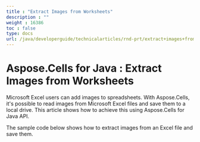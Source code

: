 ```yaml
---
title : "Extract Images from Worksheets" 
description : "" 
weight : 16386 
toc : false
type: docs
url: /java/developerguide/technicalarticles/rnd-prt/extract+images+from+worksheets/
---
```


# Aspose.Cells for Java : Extract Images from Worksheets


Microsoft Excel users can add images to spreadsheets. With Aspose.Cells, it's possible to read images from Microsoft Excel files and save them to a local drive. This article shows how to achieve this using Aspose.Cells for Java API.

The sample code below shows how to extract images from an Excel file and save them.

